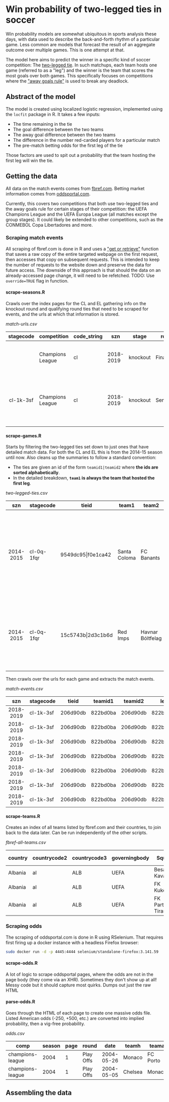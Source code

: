 # Win probability of two-legged ties in soccer

Win probability models are somewhat ubiquitous in sports analysis these days, with data used to describe the back-and-forth rhythm of a particular game. Less common are models that forecast the result of an aggregate outcome over multiple games. This is one attempt at that.

The model here aims to predict the winner in a specific kind of soccer competition: The [two-legged tie](https://en.wikipedia.org/wiki/Two-legged_tie). In such matchups, each team hosts one game (referred to as a "leg") and the winner is the team that scores the most goals over both games. This specifically focuses on competitions where the ["away goals rule"](https://en.wikipedia.org/wiki/Away_goals_rule) is used to break any deadlock.

## Abstract of the model

The model is created using localized logistic regression, implemented using the `locfit` package in R. It takes a few inputs:

* The time remaining in the tie
* The goal difference between the two teams
* The away goal difference between the two teams
* The difference in the number red-carded players for a particular match
* The pre-match betting odds for the first leg of the tie

Those factors are used to spit out a probability that the team hosting the first leg will win the tie.

## Getting the data

All data on the match events comes from [fbref.com](https://fbref.com/). Betting market information comes from [oddsportal.com](http://oddsportal.com/).

Currently, this covers two competitions that both use two-legged ties and the away goals rule for certain stages of their competition: the UEFA Champions League and the UEFA Europa League (all matches except the group stages). It could likely be extended to other competitions, such as the CONMEBOL Copa Libertadores and more.

### Scraping match events

All scraping of fbref.com is done in R and uses a ["get or retrieve"](data-get/fbref/scrape-seasons.R#L13-L30) function that saves a raw copy of the entire targeted webpage on the first request, then accesses that copy on subsequent requests. This is intended to keep the number of requests to the website down and preserve the data for future access. The downside of this approach is that should the data on an already-accessed page change, it will need to be refetched. TODO: Use `override=TRUE` flag in function.

#### scrape-seasons.R

Crawls over the index pages for the CL and EL gathering info on the knockout round and qualifying round ties that need to be scraped for events, and the urls at which that information is stored.

*match-urls.csv*

| stagecode | competition | code_string | szn | stage | round | dates | team1 | team2 | teamid1 | teamid2 | winner | aggscore | result | hometeam1 | date1 | score1 | url1 | hometeam2 | date2 | score2 | url2 |
|:---------:|------------------|-------------|-----------|----------|------------|-------------------------------|-----------|-----------|----------|----------|-----------|----------|--------------------------------------------------------------|-----------|--------|--------|--------------------------------------------------------------------------------------------------|-----------|-------|--------|-----------------------------------------------------------------------------------------------|
|  | Champions League | cl | 2018-2019 | knockout | Final | June 1, 2019 | Liverpool | Tottenham | 822bd0ba | 361ca564 | Liverpool | 2–0 | Liverpool won match in normal time. |  |  |  |  |  |  |  |  |
| cl-1k-3sf | Champions League | cl | 2018-2019 | knockout | Semifinals | April 30, 2019 to May 8, 2019 | Tottenham | Ajax | 361ca564 | 19c3f8c4 | Tottenham | 3–3 | Tottenham won on away goals, after aggregate score was tied. | Tottenham | Apr 30 | 0–1 | https://fbref.com/en/matches/41848af6/Tottenham-Hotspur-Ajax-April-30-2019-UEFA-Champions-League | Ajax | May 8 | 2–3 | https://fbref.com/en/matches/09773f5a/Ajax-Tottenham-Hotspur-May-8-2019-UEFA-Champions-League |

#### scrape-games.R

Starts by filtering the two-legged ties set down to just ones that have detailed match data. For both the CL and EL this is from the 2014-15 season until now. Also cleans up the summaries to follow a standard convention:

* The ties are given an id of the form `teamid1|teamid2` where **the ids are sorted alphabetically**.
* In the detailed breakdown, **`team1` is always the team that hosted the first leg**.

*two-legged-ties.csv*

| szn | stagecode | tieid | team1 | team2 | winner | teamid1 | teamid2 | winnerid | aggscore | result | score1 | score2 |
|:---------:|------------|-------------------|--------------|------------------|------------------|----------|----------|----------|----------|--------------------------------------------------------------------------------------------------------|--------|--------|
| 2014-2015 | cl-0q-1fqr | 9549dc95\|f0e1ca42 | Santa Coloma | FC Banants | Santa Coloma | 9549dc95 | f0e1ca42 | 9549dc95 | 3–3 | Santa Coloma won on away goals, after aggregate score was tied and advance to Second Qualifying Round. | 1–0 | 3–2 |
| 2014-2015 | cl-0q-1fqr | 15c5743b\|2d3c1b6d | Red Imps | Havnar Bóltfelag | Havnar Bóltfelag | 2d3c1b6d | 15c5743b | 15c5743b | 3–6 | Havnar Bóltfelag won on aggregate score over two legs and advance to Second Qualifying Round. | 1–1 | 5–2 |

Then crawls over the urls for each game and extracts the match events.

*match-events.csv*

| szn | stagecode | tieid | teamid1 | teamid2 | leg | score | player | playerid | eventtype | minute | team |
|:---------:|-----------|-------------------|----------|----------|-----|-------|---------------------|----------|-----------|--------|------|
| 2018-2019 | cl-1k-3sf | 206d90db|822bd0ba | 206d90db | 822bd0ba | 1 | 3–0 | Luis Suárez | a6154613 | goal | 26 | 1 |
| 2018-2019 | cl-1k-3sf | 206d90db|822bd0ba | 206d90db | 822bd0ba | 1 | 3–0 | Lionel Messi | d70ce98e | goal | 75 | 1 |
| 2018-2019 | cl-1k-3sf | 206d90db|822bd0ba | 206d90db | 822bd0ba | 1 | 3–0 | Lionel Messi | d70ce98e | goal | 82 | 1 |
| 2018-2019 | cl-1k-3sf | 206d90db|822bd0ba | 206d90db | 822bd0ba | 2 | 4–0 | Divock Origi | 43a166b4 | goal | 7 | 1 |
| 2018-2019 | cl-1k-3sf | 206d90db|822bd0ba | 206d90db | 822bd0ba | 2 | 4–0 | Georginio Wijnaldum | eb58eef0 | goal | 54 | 1 |
| 2018-2019 | cl-1k-3sf | 206d90db|822bd0ba | 206d90db | 822bd0ba | 2 | 4–0 | Georginio Wijnaldum | eb58eef0 | goal | 56 | 1 |
| 2018-2019 | cl-1k-3sf | 206d90db|822bd0ba | 206d90db | 822bd0ba | 2 | 4–0 | Divock Origi | 43a166b4 | goal | 79 | 1 |

#### scrape-teams.R

Creates an index of all teams listed by fbref.com and their countries, to join back to the data later. Can be run independently of the other scripts.

*fbref-all-teams.csv*

| country | countrycode2 | countrycode3 | governingbody | Squad | Gender | Comp | From | To | Comps | Champs | Other Names | clubid |
|---------|--------------|--------------|---------------|---------------------|--------|------|-----------|-----------|-------|--------|--------------|----------|
| Albania | al | ALB | UEFA | Besa Kavajë | M |  | 2010-2011 | 2010-2011 | 0 |  |  | 2fdee617 |
| Albania | al | ALB | UEFA | FK Kukësi | M |  | 2013-2014 | 2019-2020 | 0 |  |  | f1e85b1e |
| Albania | al | ALB | UEFA | FK Partizani Tirana | M |  | 2015-2016 | 2019-2020 | 0 |  | FK Partizani | 3ba2fddf |

### Scraping odds

The scraping of oddsportal.com is done in R using RSelenium. That requires first firing up a docker instance with a headless Firefox browser:

```bash
sudo docker run -d -p 4445:4444 selenium/standalone-firefox:3.141.59
```

#### scrape-odds.R

A lot of logic to scrape oddsportal pages, where the odds are not in the page body (they come via an XHR). Sometimes they don't show up at all! Messy code but it should capture most quirks. Dumps out just the raw HTML

#### parse-odds.R

Goes through the HTML of each page to create one massive odds file. Listed American odds (-250, +500, etc.) are converted into implied probability, then a vig-free probability.

*odds.csv*

| comp | season | page | round | date | teamh | teama | scoreh | scorea | oddsh | oddsd | oddsa | pens | awarded | extratime | cancelled | oddshprob | oddsdprob | oddsaprob | oddsprobtotal | probh | probd | proba |
|------------------|--------|------|-----------|------------|---------|----------|--------|--------|-------|-------|-------|-------|---------|-----------|-----------|-------------------|-------------------|-------------------|------------------|-------------------|-------------------|-------------------|
| champions-league | 2004 | 1 | Play Offs | 2004-05-26 | Monaco | FC Porto | 0 | 3 | 192 | 202 | 131 | FALSE | FALSE | FALSE | FALSE | 0.342465753424657 | 0.33112582781457 | 0.432900432900433 | 1.10649201413966 | 0.309505851870913 | 0.299257313729492 | 0.391236834399595 |
| champions-league | 2004 | 1 | Play Offs | 2004-05-05 | Chelsea | Monaco | 2 | 2 | -154 | 231 | 392 | FALSE | FALSE | FALSE | FALSE | 0.606299212598425 | 0.302114803625378 | 0.203252032520325 | 1.11166604874413 | 0.545396896202213 | 0.271767590605725 | 0.182835513192063 |

## Assembling the data



